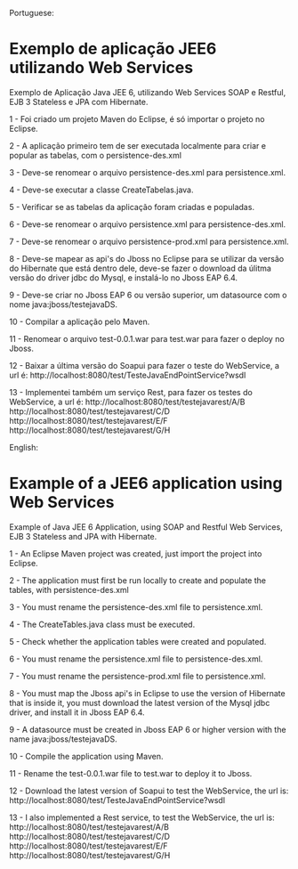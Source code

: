 Portuguese:
# Exemplo de aplicação JEE6 utilizando Web Services

Exemplo de Aplicação Java JEE 6, utilizando Web Services SOAP e Restful, EJB 3 Stateless e JPA com Hibernate.

1 - Foi criado um projeto Maven do Eclipse, é só importar o projeto no Eclipse.  

2 - A aplicação primeiro tem de ser executada localmente para criar e popular as tabelas, com o persistence-des.xml 

3 - Deve-se renomear o arquivo persistence-des.xml para persistence.xml.

4 - Deve-se executar a classe CreateTabelas.java.

5 - Verificar se as tabelas da aplicação foram criadas e populadas.

6 - Deve-se renomear o arquivo persistence.xml para persistence-des.xml.

7 - Deve-se renomear o arquivo persistence-prod.xml para persistence.xml.

8 - Deve-se mapear as api's do Jboss no Eclipse para se utilizar da versão do Hibernate que está dentro dele, deve-se fazer o download da úlitma versão do driver jdbc do Mysql, e instalá-lo no Jboss EAP 6.4.

9 - Deve-se criar no Jboss EAP 6 ou versão superior, um datasource com o nome java:jboss/testejavaDS.

10 - Compilar a aplicação pelo Maven.

11 - Renomear o arquivo test-0.0.1.war para test.war para fazer o deploy no Jboss. 

12 - Baixar a última versão do Soapui para fazer o teste do WebService, a url é:
http://localhost:8080/test/TesteJavaEndPointService?wsdl

13 - Implementei também um serviço Rest, para fazer os testes do WebService, 
a url é:
http://localhost:8080/test/testejavarest/A/B
http://localhost:8080/test/testejavarest/C/D
http://localhost:8080/test/testejavarest/E/F
http://localhost:8080/test/testejavarest/G/H



English:
# Example of a JEE6 application using Web Services

Example of Java JEE 6 Application, using SOAP and Restful Web Services, EJB 3 Stateless and JPA with Hibernate.

1 - An Eclipse Maven project was created, just import the project into Eclipse.

2 - The application must first be run locally to create and populate the tables, with persistence-des.xml

3 - You must rename the persistence-des.xml file to persistence.xml.

4 - The CreateTables.java class must be executed.

5 - Check whether the application tables were created and populated.

6 - You must rename the persistence.xml file to persistence-des.xml.

7 - You must rename the persistence-prod.xml file to persistence.xml.

8 - You must map the Jboss api's in Eclipse to use the version of Hibernate that is inside it, you must download the latest version of the Mysql jdbc driver, and install it in Jboss EAP 6.4.

9 - A datasource must be created in Jboss EAP 6 or higher version with the name java:jboss/testejavaDS.

10 - Compile the application using Maven.

11 - Rename the test-0.0.1.war file to test.war to deploy it to Jboss.

12 - Download the latest version of Soapui to test the WebService, the url is:
http://localhost:8080/test/TesteJavaEndPointService?wsdl

13 - I also implemented a Rest service, to test the WebService,
the url is:
http://localhost:8080/test/testejavarest/A/B
http://localhost:8080/test/testejavarest/C/D
http://localhost:8080/test/testejavarest/E/F
http://localhost:8080/test/testejavarest/G/H
